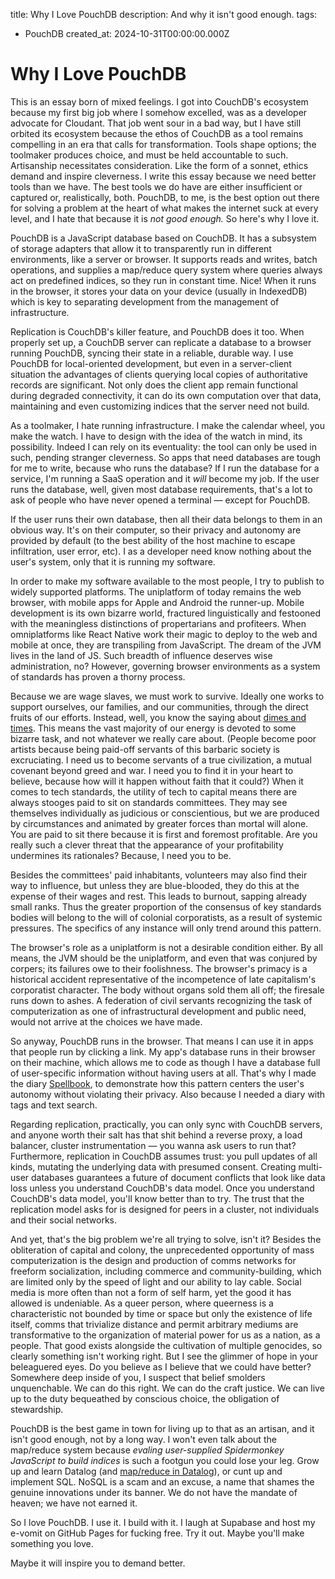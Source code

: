 title: Why I Love PouchDB
description: And why it isn't good enough.
tags:
- PouchDB
created_at: 2024-10-31T00:00:00.000Z

# Why I Love PouchDB

This is an essay born of mixed feelings. I got into CouchDB's ecosystem because my first big job where I somehow excelled, was as a developer advocate for Cloudant. That job went sour in a bad way, but I have still orbited its ecosystem because the ethos of CouchDB as a tool remains compelling in an era that calls for transformation. Tools shape options; the toolmaker produces choice, and must be held accountable to such. Artisanship necessitates consideration. Like the form of a sonnet, ethics demand and inspire cleverness. I write this essay because we need better tools than we have. The best tools we do have are either insufficient or captured or, realistically, both. PouchDB, to me, is the best option out there for solving a problem at the heart of what makes the internet suck at every level, and I hate that because it is *not good enough.* So here's why I love it.

PouchDB is a JavaScript database based on CouchDB. It has a subsystem of storage adapters that allow it to transparently run in different environments, like a server or browser. It supports reads and writes, batch operations, and supplies a map/reduce query system where queries always act on predefined indices, so they run in constant time. Nice! When it runs in the browser, it stores your data on your device (usually in IndexedDB) which is key to separating development from the management of infrastructure.

Replication is CouchDB's killer feature, and PouchDB does it too. When properly set up, a CouchDB server can replicate a database to a browser running PouchDB, syncing their state in a reliable, durable way. I use PouchDB for local-oriented development, but even in a server-client situation the advantages of clients querying local copies of authoritative records are significant. Not only does the client app remain functional during degraded connectivity, it can do its own computation over that data, maintaining and even customizing indices that the server need not build.

As a toolmaker, I hate running infrastructure. I make the calendar wheel, you make the watch. I have to design with the idea of the watch in mind, its possibility. Indeed I can rely on its eventuality: the tool can only be used in such, pending stranger cleverness. So apps that need databases are tough for me to write, because who runs the database? If I run the database for a service, I'm running a SaaS operation and it *will* become my job. If the user runs the database, well, given most database requirements, that's a lot to ask of people who have never opened a terminal — except for PouchDB.

If the user runs their own database, then all their data belongs to them in an obvious way. It's on their computer, so their privacy and autonomy are provided by default (to the best ability of the host machine to escape infiltration, user error, etc). I as a developer need know nothing about the user's system, only that it is running my software.

In order to make my software available to the most people, I try to publish to widely supported platforms. The uniplatform of today remains the web browser, with mobile apps for Apple and Android the runner-up. Mobile development is its own bizarre world, fractured linguistically and festooned with the meaningless distinctions of propertarians and profiteers. When omniplatforms like React Native work their magic to deploy to the web and mobile at once, they are transpiling from JavaScript. The dream of the JVM lives in the land of JS. Such breadth of influence deserves wise administration, no? However, governing browser environments as a system of standards has proven a thorny process.

Because we are wage slaves, we must work to survive. Ideally one works to support ourselves, our families, and our communities, through the direct fruits of our efforts. Instead, well, you know the saying about [dimes and times](https://www.youtube.com/watch?v=7zTei5RMhQ8). This means the vast majority of our energy is devoted to some bizarre task, and not whatever we really care about. (People become poor artists because being paid-off servants of this barbaric society is excruciating. I need us to become servants of a true civilization, a mutual covenant beyond greed and war. I need you to find it in your heart to believe, because how will it happen without faith that it could?) When it comes to tech standards, the utility of tech to capital means there are always stooges paid to sit on standards committees. They may see themselves individually as judicious or conscientious, but we are produced by circumstances and animated by greater forces than mortal will alone. You are paid to sit there because it is first and foremost profitable. Are you really such a clever threat that the appearance of your profitability undermines its rationales? Because, I need you to be.

Besides the committees' paid inhabitants, volunteers may also find their way to influence, but unless they are blue-blooded, they do this at the expense of their wages and rest. This leads to burnout, sapping already small ranks. Thus the greater proportion of the consensus of key standards bodies will belong to the will of colonial corporatists, as a result of systemic pressures. The specifics of any instance will only trend around this pattern.

The browser's role as a uniplatform is not a desirable condition either. By all means, the JVM should be the uniplatform, and even that was conjured by corpers; its failures owe to their foolishness. The browser's primacy is a historical accident representative of the incompetence of late capitalism's corporatist character. The body without organs sold them all off; the firesale runs down to ashes. A federation of civil servants recognizing the task of computerization as one of infrastructural development and public need, would not arrive at the choices we have made.

So anyway, PouchDB runs in the browser. That means I can use it in apps that people run by clicking a link. My app's database runs in their browser on their machine, which allows me to code as though I have a database full of user-specific information without having users at all. That's why I made the diary [Spellbook](https://garbados.github.io/spellbook), to demonstrate how this pattern centers the user's autonomy without violating their privacy. Also because I needed a diary with tags and text search.

Regarding replication, practically, you can only sync with CouchDB servers, and anyone worth their salt has that shit behind a reverse proxy, a load balancer, cluster instrumentation — you wanna ask users to run that? Furthermore, replication in CouchDB assumes trust: you pull updates of all kinds, mutating the underlying data with presumed consent. Creating multi-user databases guarantees a future of document conflicts that look like data loss unless you understand CouchDB's data model. Once you understand CouchDB's data model, you'll know better than to try. The trust that the replication model asks for is designed for peers in a cluster, not individuals and their social networks.

And yet, that's the big problem we're all trying to solve, isn't it? Besides the obliteration of capital and colony, the unprecedented opportunity of mass computerization is the design and production of comms networks for freeform socialization, including commerce and community-building, which are limited only by the speed of light and our ability to lay cable. Social media is more often than not a form of self harm, yet the good it has allowed is undeniable. As a queer person, where queerness is a characteristic not bounded by time or space but only the existence of life itself, comms that trivialize distance and permit arbitrary mediums are transformative to the organization of material power for us as a nation, as a people. That good exists alongside the cultivation of multiple genocides, so clearly something isn't working right. But I see the glimmer of hope in your beleaguered eyes. Do you believe as I believe that we could have better? Somewhere deep inside of you, I suspect that belief smolders unquenchable. We can do this right. We can do the craft justice. We can live up to the duty bequeathed by conscious choice, the obligation of stewardship.

PouchDB is the best game in town for living up to that as an artisan, and it isn't good enough, not by a long way. I won't even talk about the map/reduce system because *evaling user-supplied Spidermonkey JavaScript to build indices* is such a footgun you could lose your leg. Grow up and learn Datalog (and [map/reduce in Datalog](https://asterix.ics.uci.edu/pub/EDBT11-afrati.pdf)), or cunt up and implement SQL. NoSQL is a scam and an excuse, a name that shames the genuine innovations under its banner. We do not have the mandate of heaven; we have not earned it.

So I love PouchDB. I use it. I build with it. I laugh at Supabase and host my e-vomit on GitHub Pages for fucking free. Try it out. Maybe you'll make something you love.

Maybe it will inspire you to demand better.
